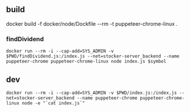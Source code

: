 ## build
docker build -f docker/node/Dockfile --rm -t puppeteer-chrome-linux .

### findDividend
```
docker run --rm -i --cap-add=SYS_ADMIN -v $PWD/findDividend.js:/index.js --net=stocker-server_backend --name puppeteer-chrome puppeteer-chrome-linux node index.js $symbol
```

## dev
```
docker run --rm -i --cap-add=SYS_ADMIN -v $PWD/index.js:/index.js --net=stocker-server_backend --name puppeteer-chrome puppeteer-chrome-linux node -e "`cat index.js`"
```